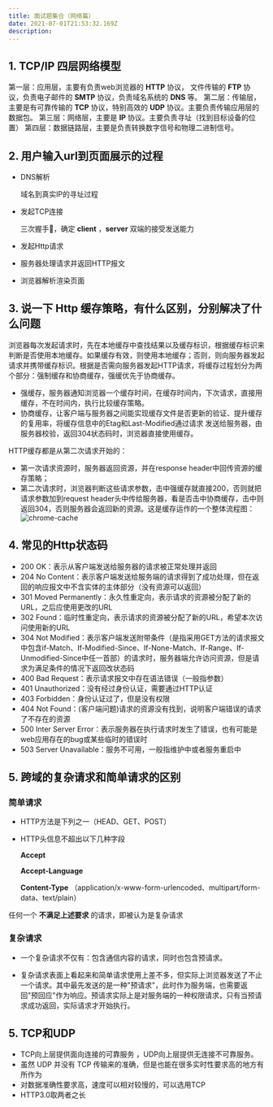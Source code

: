 ```yaml
---
title: 面试题集合（网络篇）
date: 2021-07-01T21:53:32.169Z
description: 
---
```


## 1. TCP/IP 四层网络模型

第一层：应用层，主要有负责web浏览器的 **HTTP** 协议， 文件传输的 **FTP** 协议，负责电子邮件的 **SMTP** 协议，负责域名系统的 **DNS** 等。
第二层：传输层，主要是有可靠传输的 **TCP** 协议，特别高效的 **UDP** 协议。主要负责传输应用层的数据包。
第三层：网络层，主要是 **IP** 协议。主要负责寻址（找到目标设备的位置）
第四层：数据链路层，主要是负责转换数字信号和物理二进制信号。

## 2. 用户输入url到页面展示的过程
   
- DNS解析
  
  域名到真实IP的寻址过程
- 发起TCP连接
  
  三次握手🤝，确定 **client** ，**server** 双端的接受发送能力
- 发起Http请求
- 服务器处理请求并返回HTTP报文
- 浏览器解析渲染页面

## 3. 说一下 Http 缓存策略，有什么区别，分别解决了什么问题
   
   浏览器每次发起请求时，先在本地缓存中查找结果以及缓存标识，根据缓存标识来判断是否使用本地缓存。如果缓存有效，则使用本地缓存；否则，则向服务器发起请求并携带缓存标识。根据是否需向服务器发起HTTP请求，将缓存过程划分为两个部分：强制缓存和协商缓存，强缓优先于协商缓存。

  - 强缓存，服务器通知浏览器一个缓存时间，在缓存时间内，下次请求，直接用缓存，不在时间内，执行比较缓存策略。
  - 协商缓存，让客户端与服务器之间能实现缓存文件是否更新的验证、提升缓存的复用率，将缓存信息中的Etag和Last-Modified通过请求 发送给服务器，由服务器校验，返回304状态码时，浏览器直接使用缓存。

  HTTP缓存都是从第二次请求开始的：

  - 第一次请求资源时，服务器返回资源，并在response header中回传资源的缓存策略；
  - 第二次请求时，浏览器判断这些请求参数，击中强缓存就直接200，否则就把请求参数加到request header头中传给服务器，看是否击中协商缓存，击中则返回304，否则服务器会返回新的资源。这是缓存运作的一个整体流程图：
  ![chrome-cache](chrome-cache.jpeg)

## 4. 常见的Http状态码

- 200 OK：表示从客户端发送给服务器的请求被正常处理并返回
- 204 No Content：表示客户端发送给服务端的请求得到了成功处理，但在返回的响应报文中不含实体的主体部分（没有资源可以返回）
- 301 Moved Permanently：永久性重定向，表示请求的资源被分配了新的URL，之后应使用更改的URL
- 302 Found：临时性重定向，表示请求的资源被分配了新的URL，希望本次访问使用新的URL
- 304 Not Modified：表示客户端发送附带条件（是指采用GET方法的请求报文中包含if-Match、If-Modified-Since、If-None-Match、If-Range、If-Unmodified-Since中任一首部）的请求时，服务器端允许访问资源，但是请求为满足条件的情况下返回改状态码
- 400 Bad Request：表示请求报文中存在语法错误（一般指参数）
- 401 Unauthorized：没有经过身份认证，需要通过HTTP认证
- 403 Forbidden：身份认证过了，但是没有权限
- 404 Not Found：(客户端问题)请求的资源没有找到，说明客户端错误的请求了不存在的资源
- 500 Inter Server Error：表示服务器在执行请求时发生了错误，也有可能是web应用存在的bug或某些临时的错误时
- 503 Server Unavailable：服务不可用，一般指维护中或者服务重启中

## 5. 跨域的复杂请求和简单请求的区别

### 简单请求

- HTTP方法是下列之一（HEAD、GET、POST）
- HTTP头信息不超出以下几种字段
  
  **Accept**

  **Accept-Language**

  **Content-Type** （application/x-www-form-urlencoded、multipart/form-data、text/plain）

任何一个 **不满足上述要求** 的请求，即被认为是复杂请求

### 复杂请求

- 一个复杂请求不仅有：包含通信内容的请求，同时也包含预请求。

- 复杂请求表面上看起来和简单请求使用上差不多，但实际上浏览器发送了不止一个请求。其中最先发送的是一种"预请求"，此时作为服务端，也需要返回"预回应"作为响应。预请求实际上是对服务端的一种权限请求，只有当预请求成功返回，实际请求才开始执行。

## 5. TCP和UDP

- TCP向上层提供面向连接的可靠服务 ，UDP向上层提供无连接不可靠服务。
- 虽然 UDP 并没有 TCP 传输来的准确，但是也能在很多实时性要求高的地方有所作为
- 对数据准确性要求高，速度可以相对较慢的，可以选用TCP
- HTTP3.0取两者之长

